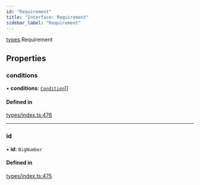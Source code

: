 ```yaml
---
id: "Requirement"
title: "Interface: Requirement"
sidebar_label: "Requirement"
---
```


[types](../../../modules/Types/Types.md).Requirement

## Properties

### conditions

• **conditions**: [`Condition`](../../../modules/Types/Types.md#condition)[]

#### Defined in

[types/index.ts:476](https://github.com/PolymeshAssociation/polymesh-sdk/blob/07a4c5b0/src/types/index.ts#L476)

___

### id

• **id**: `BigNumber`

#### Defined in

[types/index.ts:475](https://github.com/PolymeshAssociation/polymesh-sdk/blob/07a4c5b0/src/types/index.ts#L475)
